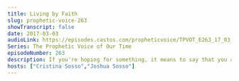 ```yaml
---
title: Living by Faith
slug: prophetic-voice-263
showTranscript: false
date: 2017-03-03
audioLink: https://episodes.castos.com/propheticvoice/TPVOT_E263_17_03_04-05_Living_by_Faith.mp3
Series: The Prophetic Voice of Our Time
episodeNumber: 263
description: If you're hoping for something, it means to say that you ain't got it yet. Faith is the substance of things hoped for, and we need to get outside our own ability, resources, and understanding to receive it. In His love that passes all knowledge, we believe God and trust Him above all else.
hosts: ["Cristina Sosso","Joshua Sosso"]
---
```

